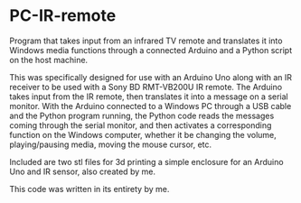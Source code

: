 # PC-IR-remote
Program that takes input from an infrared TV remote and translates it into Windows media functions through a connected Arduino and a Python script on the host machine.


This was specifically designed for use with an Arduino Uno along with an IR receiver to be used with a Sony BD RMT-VB200U IR remote. 
The Arduino takes input from the IR remote, then translates it into a message on a serial monitor. With the Arduino connected to a Windows PC through a USB cable and the Python program running, the Python code reads the messages coming through the serial monitor, and then activates a corresponding function 
on the Windows computer, whether it be changing the volume, playing/pausing media, moving the mouse cursor, etc. 

Included are two stl files for 3d printing a simple enclosure for an Arduino Uno and IR sensor, also created by me. 

This code was written in its entirety by me.  
